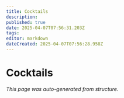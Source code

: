 ```yaml
---
title: Cocktails
description: 
published: true
date: 2025-04-07T07:56:31.203Z
tags: 
editor: markdown
dateCreated: 2025-04-07T07:56:28.958Z
---
```


# Cocktails

*This page was auto-generated from structure.*